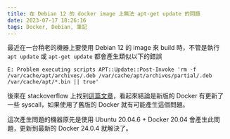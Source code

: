 ```yaml
---
title: 在 Debian 12 的 docker image 上無法 apt-get update 的問題
date: 2023-07-17 18:26:16
tags: Docker, Debian, 筆記
---
```


最近在一台稍老的機器上要使用 Debian 12 的 image 來 build 時，不管是執行 `apt update` 或 `apt-get update` 都會產生類似以下的錯誤

```
E: Problem executing scripts APT::Update::Post-Invoke 'rm -f /var/cache/apt/archives/.deb /var/cache/apt/archives/partial/.deb /var/cache/apt/*.bin || true'
```

後來在 stackoverflow 上找到[這篇文章](https://stackoverflow.com/questions/72624687/apt-get-update-fails-on-ubuntu-22-base-docker-image)，看起來結論是新版的 Docker 有更新了一些 syscall，如果使用了舊版的 Docker 就有可能產生這個問題。

這次產生問題的機器原先是使用 Ubuntu 20.04.6 + Docker 20.04 會產生此問題，更新到最新的 Docker 24.0.4 就解決了。